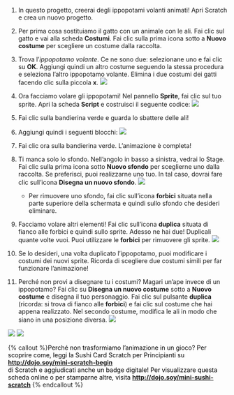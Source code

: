 1. In questo progetto, creerai degli ippopotami volanti animati! Apri Scratch e crea un nuovo progetto.

2. Per prima cosa sostituiamo il gatto con un animale con le ali. Fai clic sul gatto e vai alla scheda **Costumi**. Fai clic sulla prima icona sotto a **Nuovo costume** per scegliere un costume dalla raccolta.   

3. Trova l’_ippopotamo volante_. Ce ne sono due: selezionane uno e fai clic su **OK**. Aggiungi quindi un altro costume seguendo la stessa procedura e seleziona l’altro ippopotamo volante. Elimina i due costumi dei gatti facendo clic sulla piccola **x**. ![](NewCostumesHippo.png)

4. Ora facciamo volare gli ippopotami! Nel pannello **Sprite**, fai clic sul tuo sprite. Apri la scheda **Script** e costruisci il seguente codice: ![](ScratchBlocksA.png)

5. Fai clic sulla bandierina verde e guarda lo sbattere delle ali!

6. Aggiungi quindi i seguenti blocchi: ![](ScratchBlocksB.png)

7. Fai clic ora sulla bandierina verde. L’animazione è completa!

8. Ti manca solo lo sfondo. Nell’angolo in basso a sinistra, vedrai lo Stage. Fai clic sulla prima icona sotto **Nuovo sfondo** per sceglierne uno dalla raccolta. Se preferisci, puoi realizzarne uno tuo. In tal caso, dovrai fare clic sull’icona **Disegna un nuovo sfondo**. ![](NewBackdropSmaller.png)
    * Per rimuovere uno sfondo, fai clic sull’icona **forbici** situata nella parte superiore della schermata e quindi sullo sfondo che desideri eliminare.

9. Facciamo volare altri elementi! Fai clic sull’icona **duplica** situata di fianco alle forbici e quindi sullo sprite. Adesso ne hai due! Duplicali quante volte vuoi. Puoi utilizzare le **forbici** per rimuovere gli sprite. ![](ScratchDuplicateBtnCircled.png)

10. Se lo desideri, una volta duplicato l’ippopotamo, puoi modificare i costumi dei nuovi sprite. Ricorda di scegliere due costumi simili per far funzionare l’animazione!

11. Perché non provi a disegnare tu i costumi?  Magari un’ape invece di un ippopotamo? Fai clic su **Disegna un nuovo costume** sotto a **Nuovo costume** e disegna il tuo personaggio. Fai clic sul pulsante **duplica** \(ricorda: si trova di fianco alle **forbici**\) e fai clic sul costume che hai appena realizzato. Nel secondo costume, modifica le ali in modo che siano in una posizione diversa. ![](CostumesDrawBees.png)

![](whitespace_20_800.png)
![](whitespace_10_800.png)

{% callout %}<span style="color: #000000;">Perché non trasformiamo l’animazione in un gioco? Per scoprire come, leggi la Sushi Card Scratch per Principianti su <b>http://dojo.soy/mini-scratch-begin</b> <br /> di Scratch e aggiudicati anche un badge digitale! Per visualizzare questa scheda online o per stamparne altre, visita <b>http://dojo.soy/mini-sushi-scratch</b> </span>
{% endcallout %}
